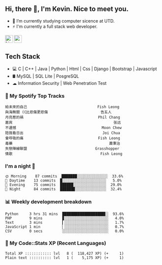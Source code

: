 ## Hi, there 👋, I'm Kevin. Nice to meet you.

- 🌱 I’m currently studying computer sicence at UTD.
- ⚡ I'm currently a full stack web developer.

<a href="https://www.linkedin.com/in/kevin12686/"><img alt="LinkedIn" src="https://img.shields.io/badge/linkedin%20-%230077B5.svg?&style=for-the-badge&logo=linkedin&logoColor=white" height=25></a>
<a href="https://www.instagram.com/kevin12686/"><img src="https://img.shields.io/badge/instagram-3f729b?&style=for-the-badge&logo=instagram&logoColor=white" height=25></a>

## Tech Stack

* 💻 C | C++ | Java | Python | Html | Css | Django | Bootstrap | Javascript
* 🛢️ MySQL | SQL Lite | PosgreSQL
* ☁ Information Security | Web Penetration Test

### 🎵 My Spotify Top Tracks

<!-- spotify start -->

```text
給未來的自己                                Fish Leong
與海無關 (《比悲傷更悲傷                        告五人
月亮惹的禍                                  Phil Chang
嘉宾                                              张远
不遺憾                                       Moon Chew
陪我看日出                                    Joi Chua
會呼吸的痛                                  Fish Leong
毒藥                                            蕭秉治
失戀陣線聯盟                               Grasshopper
情歌                                        Fish Leong
```

<!-- spotify end -->

### I'm a night 🦉

<!-- early_bird start -->

```text
🌞 Morning    87 commits  ███████░░░░░░░░░░░░░░  33.6%
🌆 Daytime    13 commits  █░░░░░░░░░░░░░░░░░░░░   5.0%
🌃 Evening    75 commits  ██████░░░░░░░░░░░░░░░  29.0%
🌙 Night      84 commits  ██████▊░░░░░░░░░░░░░░  32.4%
```

<!-- early_bird end -->

### 📊 Weekly development breakdown

<!-- code_time start -->

```text
Python     3 hrs 31 mins  ███████████████████▋░  93.6%
PHP        9 mins         ▊░░░░░░░░░░░░░░░░░░░░   4.0%
Text       3 mins         ▎░░░░░░░░░░░░░░░░░░░░   1.7%
JavaScript 1 min          ▏░░░░░░░░░░░░░░░░░░░░   0.7%
CSV        0 secs         ░░░░░░░░░░░░░░░░░░░░░   0.0%
```

<!-- code_time end -->

### 🧰 My Code::Stats XP (Recent Languages)

<!-- codestats start -->

```text
Total XP :::::::::::: lvl   8 (  118,427 XP) (+     1)
Plain text :::::::::: lvl   1 (    5,175 XP) (+     1)
```

<!-- codestats end -->
